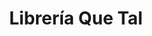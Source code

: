 ---
title: "Librería Que Tal"
url: /santa-cruz-de-la-sierra/libreria-que-tal/
shop: Schreibwaren
---